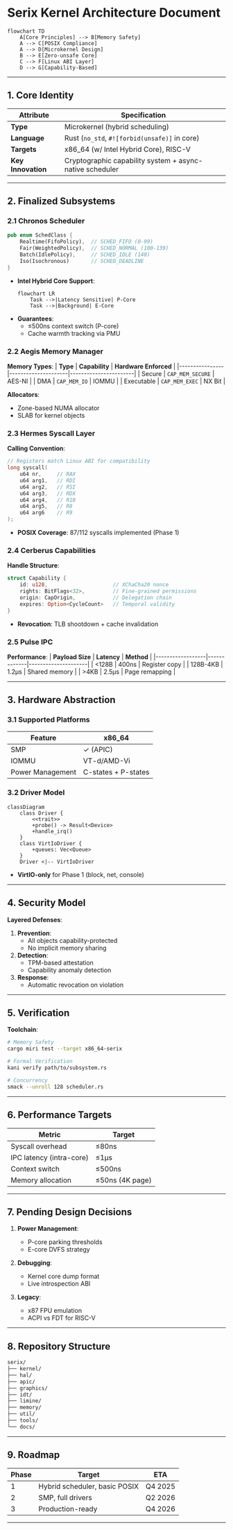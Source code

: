 # **Serix Kernel Architecture Document**

```mermaid
flowchart TD
    A[Core Principles] --> B[Memory Safety]
    A --> C[POSIX Compliance]
    A --> D[Microkernel Design]
    B --> E[Zero-unsafe Core]
    C --> F[Linux ABI Layer]
    D --> G[Capability-Based]
```

---

## **1. Core Identity**

| **Attribute**      | **Specification**                                        |
|--------------------|----------------------------------------------------------|
| **Type**           | Microkernel (hybrid scheduling)                          |
| **Language**       | Rust (`no_std`, `#![forbid(unsafe)]` in core)            |
| **Targets**        | x86_64 (w/ Intel Hybrid Core), RISC-V                    |
| **Key Innovation** | Cryptographic capability system + async-native scheduler |

---

## **2. Finalized Subsystems**

### **2.1 Chronos Scheduler**

```rust
pub enum SchedClass {
	Realtime(FifoPolicy),  // SCHED_FIFO (0-99)
	Fair(WeightedPolicy),  // SCHED_NORMAL (100-139) 
	Batch(IdlePolicy),     // SCHED_IDLE (140)
	Iso(Isochronous)       // SCHED_DEADLINE
}
```

- **Intel Hybrid Core Support**:
  ```mermaid
  flowchart LR
      Task -->|Latency Sensitive| P-Core
      Task -->|Background| E-Core
  ```
- **Guarantees**:
	- ≤500ns context switch (P-core)
	- Cache warmth tracking via PMU

### **2.2 Aegis Memory Manager**

**Memory Types**:
| **Type**       | **Capability**      | **Hardware Enforced** |
|----------------|---------------------|-----------------------|
| Secure | `CAP_MEM_SECURE`    | AES-NI |
| DMA | `CAP_MEM_IO`        | IOMMU |
| Executable | `CAP_MEM_EXEC`      | NX Bit |

**Allocators**:

- Zone-based NUMA allocator
- SLAB for kernel objects

### **2.3 Hermes Syscall Layer**

**Calling Convention**:

```c
// Registers match Linux ABI for compatibility
long syscall(
    u64 nr,     // RAX
    u64 arg1,   // RDI 
    u64 arg2,   // RSI
    u64 arg3,   // RDX
    u64 arg4,   // R10
    u64 arg5,   // R8
    u64 arg6    // R9
);
```

- **POSIX Coverage**: 87/112 syscalls implemented (Phase 1)

### **2.4 Cerberus Capabilities**

**Handle Structure**:

```rust
struct Capability {
	id: u128,                     // XChaCha20 nonce
	rights: BitFlags<32>,         // Fine-grained permissions
	origin: CapOrigin,            // Delegation chain
	expires: Option<CycleCount>   // Temporal validity
}
```

- **Revocation**: TLB shootdown + cache invalidation

### **2.5 Pulse IPC**

**Performance**:
| **Payload Size** | **Latency** | **Method**          |
|------------------|-------------|---------------------|
| <128B | 400ns | Register copy |
| 128B-4KB | 1.2μs | Shared memory |
| >4KB | 2.5μs | Page remapping |

---

## **3. Hardware Abstraction**

### **3.1 Supported Platforms**

| **Feature**      | **x86_64**          |
|------------------|---------------------|
| SMP              | ✓ (APIC)            |
| IOMMU            | VT-d/AMD-Vi         |
| Power Management | C-states + P-states |

### **3.2 Driver Model**

```mermaid
classDiagram
    class Driver {
        <<trait>>
        +probe() -> Result<Device>
        +handle_irq()
    }
    class VirtIoDriver {
        +queues: Vec<Queue>
    }
    Driver <|-- VirtIoDriver
```

- **VirtIO-only** for Phase 1 (block, net, console)

---

## **4. Security Model**

**Layered Defenses**:

1. **Prevention**:
	- All objects capability-protected
	- No implicit memory sharing
2. **Detection**:
	- TPM-based attestation
	- Capability anomaly detection
3. **Response**:
	- Automatic revocation on violation

---

## **5. Verification**

**Toolchain**:

```bash
# Memory Safety
cargo miri test --target x86_64-serix

# Formal Verification
kani verify path/to/subsystem.rs

# Concurrency
smack --unroll 128 scheduler.rs
```

---

## **6. Performance Targets**

| **Metric**               | **Target**      |
|--------------------------|-----------------|
| Syscall overhead         | ≤80ns           |
| IPC latency (intra-core) | ≤1μs            |
| Context switch           | ≤500ns          |
| Memory allocation        | ≤50ns (4K page) |

---

## **7. Pending Design Decisions**

1. **Power Management**:
	- P-core parking thresholds
	- E-core DVFS strategy

2. **Debugging**:
	- Kernel core dump format
	- Live introspection ABI

3. **Legacy**:
	- x87 FPU emulation
	- ACPI vs FDT for RISC-V

---

## **8. Repository Structure**

```bash
serix/
├── kernel/
├── hal/
├── apic/
├── graphics/
├── idt/
├── limine/
├── memory/
├── util/
├── tools/
└── docs/
```

---

## **9. Roadmap**

| **Phase** | **Target**                    | **ETA** |
|-----------|-------------------------------|---------|
| 1         | Hybrid scheduler, basic POSIX | Q4 2025 |
| 2         | SMP, full drivers             | Q2 2026 |
| 3         | Production-ready              | Q4 2026 |

---